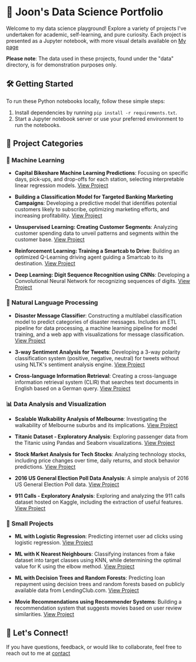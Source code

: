 # 🚀 Joon's Data Science Portfolio

Welcome to my data science playground! Explore a variety of projects I've undertaken for academic, self-learning, and pure curiosity. Each project is presented as a Jupyter notebook, with more visual details available on [My page](https://github.com/jfh5580)

**Please note**: The data used in these projects, found under the "data" directory, is for demonstration purposes only.

## 🛠️ Getting Started

To run these Python notebooks locally, follow these simple steps:

1. Install dependencies by running `pip install -r requirements.txt`.
2. Start a Jupyter notebook server or use your preferred environment to run the notebooks.
   
## 📂 Project Categories

### 🤖 Machine Learning

- **Capital Bikeshare Machine Learning Predictions**: Focusing on specific days, pick-ups, and drop-offs for each station, selecting interpretable linear regression models. 
  [View Project](projects/Bank_Marketing_Final_JOON.ipynb)

- **Building a Classification Model for Targeted Banking Marketing Campaigns**: Developing a predictive model that identifies potential customers likely to subscribe, optimizing marketing efforts, and increasing profitability.
  [View Project](projects/Bank_Marketing_Final_JOON.ipynb)

- **Unsupervised Learning: Creating Customer Segments**: Analyzing customer spending data to unveil patterns and segments within the customer base.
  [View Project]()

- **Reinforcement Learning: Training a Smartcab to Drive**: Building an optimized Q-Learning driving agent guiding a Smartcab to its destination.
  [View Project]()

- **Deep Learning: Digit Sequence Recognition using CNNs**: Developing a Convolutional Neural Network for recognizing sequences of digits.
  [View Project]()

### 📝 Natural Language Processing

- **Disaster Message Classifier**: Constructing a multilabel classification model to predict categories of disaster messages. Includes an ETL pipeline for data processing, a machine learning pipeline for model training, and a web app with visualizations for message classification.
  [View Project](https://github.com/sajal2692/disaster-message-classifier)

- **3-way Sentiment Analysis for Tweets**: Developing a 3-way polarity classification system (positive, negative, neutral) for tweets without using NLTK's sentiment analysis engine.
  [View Project](https://github.com/sajal2692/data-science-portfolio/blob/master/3-Way%20Sentiment%20Analysis%20for%20Tweets.ipynb)

- **Cross-language Information Retrieval**: Creating a cross-language information retrieval system (CLIR) that searches text documents in English based on a German query.
  [View Project](https://github.com/sajal2692/data-science-portfolio/blob/master/Cross%20Language%20Information%20Retrieval.ipynb)

### 📊 Data Analysis and Visualization

- **Scalable Walkability Analysis of Melbourne**: Investigating the walkability of Melbourne suburbs and its implications.
  [View Project](https://github.com/sajal2692/Scalable-Walkability-Analysis-of-Melbourne)

- **Titanic Dataset - Exploratory Analysis**: Exploring passenger data from the Titanic using Pandas and Seaborn visualizations.
  [View Project](https://github.com/sajal2692/data-science-portfolio/blob/master/Titanic%20Dataset%20-%20Exploratory%20Analysis.ipynb)

- **Stock Market Analysis for Tech Stocks**: Analyzing technology stocks, including price changes over time, daily returns, and stock behavior predictions.
  [View Project](https://github.com/sajal2692/data-science-portfolio/blob/master/Stock%20Market%20Analysis%20for%20Tech%20Stocks.ipynb)

- **2016 US General Election Poll Data Analysis**: A simple analysis of 2016 US General Election Poll data.
  [View Project](https://github.com/sajal2692/data-science-portfolio/blob/master/2016%20General%20Election%20Poll%20Analysis.ipynb)

- **911 Calls - Exploratory Analysis**: Exploring and analyzing the 911 calls dataset hosted on Kaggle, including the extraction of useful features.
  [View Project](https://github.com/sajal2692/data-science-portfolio/blob/master/911%20Calls%20-%20Exploratory%20Analysis.ipynb)

### 🌟 Small Projects

- **ML with Logistic Regression**: Predicting internet user ad clicks using logistic regression.
  [View Project](https://github.com/sajal2692/data-science-portfolio/blob/master/ML%20Micro%20Projects/Machine%20Learning%20with%20Logistic%20Regression.ipynb)

- **ML with K Nearest Neighbours**: Classifying instances from a fake dataset into target classes using KNN, while determining the optimal value for K using the elbow method.
  [View Project](https://github.com/sajal2692/data-science-portfolio/blob/master/ML%20Micro%20Projects/ML%20with%20K%20Nearest%20Neighbors.ipynb)

- **ML with Decision Trees and Random Forests**: Predicting loan repayment using decision trees and random forests based on publicly available data from LendingClub.com.
  [View Project](https://github.com/sajal2692/data-science-portfolio/blob/master/ML%20Micro%20Projects/Machine%20Learning%20with%20Decision%20Trees%20and%20Random%20Forests.ipynb)

- **Movie Recommendations using Recommender Systems**: Building a recommendation system that suggests movies based on user review similarities.
  [View Project](https://github.com/sajal2692/data-science-portfolio/blob/master/ML%20Micro%20Projects/Recommender%20Systems%20with%20Python.ipynb)

## 📧 Let's Connect!

If you have questions, feedback, or would like to collaborate, feel free to reach out to me at [contact](joonhong96@gwu.edu)
